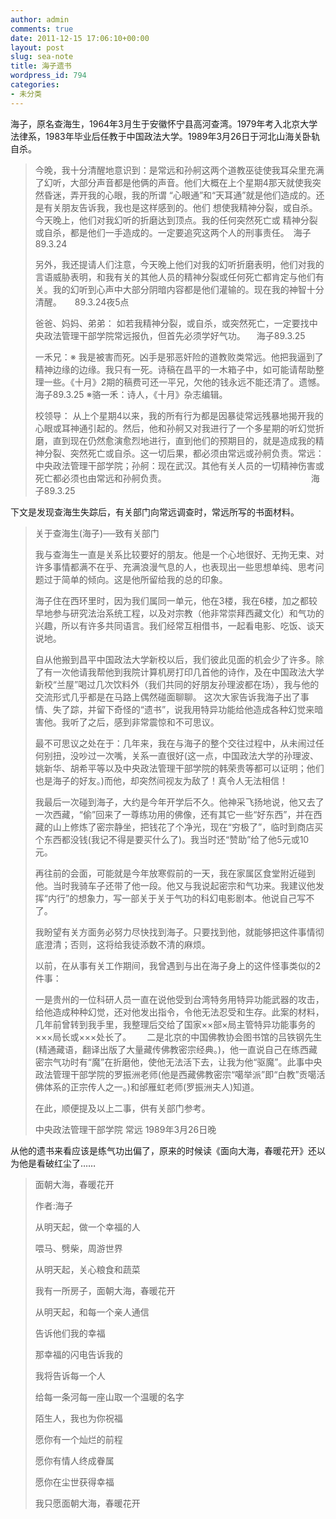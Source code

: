 ```yaml
---
author: admin
comments: true
date: 2011-12-15 17:06:10+00:00
layout: post
slug: sea-note
title: 海子遗书
wordpress_id: 794
categories:
- 未分类
---
```


海子，原名查海生，1964年3月生于安徽怀宁县高河查湾。1979年考入北京大学法律系，1983年毕业后任教于中国政法大学。1989年3月26日于河北山海关卧轨自杀。


> 今晚，我十分清醒地意识到：是常远和孙舸这两个道教巫徒使我耳朵里充满了幻听，大部分声音都是他俩的声音。他们大概在上个星期4那天就使我突然昏迷，弄开我的心眼，我的所谓 “心眼通”和“天耳通”就是他们造成的。还是有关朋友告诉我，我也是这样感到的。他们 想使我精神分裂，或自杀。今天晚上，他们对我幻听的折磨达到顶点。我的任何突然死亡或 精神分裂或自杀，都是他们一手造成的。一定要追究这两个人的刑事责任。　海子　89.3.24
> 
> 另外，我还提请人们注意，今天晚上他们对我的幻听折磨表明，他们对我的言语威胁表明，和我有关的其他人员的精神分裂或任何死亡都肯定与他们有关。我的幻听到心声中大部分阴暗内容都是他们灌输的。现在我的神智十分清醒。　　89.3.24夜5点
> 
>  爸爸、妈妈、弟弟：
> 如若我精神分裂，或自杀，或突然死亡，一定要找中央政法管理干部学院常远报仇，但首先必须学好气功。 　海子89.3.25
> 
> 一禾兄：※
> 我是被害而死。凶手是邪恶奸险的道教败类常远。他把我逼到了精神边缘的边缘。我只有一死。诗稿在昌平的一木箱子中，如可能请帮助整理一些。《十月》2期的稿费可还一平兄，欠他的钱永远不能还清了。遗憾。海子89.3.25
> ※骆一禾：诗人，《十月》杂志编辑。
> 
> 校领导：
> 从上个星期4以来，我的所有行为都是因暴徒常远残暴地揭开我的心眼或耳神通引起的。然后，他和孙舸又对我进行了一个多星期的听幻觉折磨，直到现在仍然愈演愈烈地进行，直到他们的预期目的，就是造成我的精神分裂、突然死亡或自杀。这一切后果，都必须由常远或孙舸负责。常远：中央政法管理干部学院；孙舸：现在武汉。其他有关人员的一切精神伤害或死亡都必须也由常远和孙舸负责。　　　　　　　　　　　　　　　　　海子89.3.25


下文是发现查海生失踪后，有关部门向常远调查时，常远所写的书面材料。


> 关于查海生(海子)──致有关部门
> 
> 我与查海生一直是关系比较要好的朋友。他是一个心地很好、无拘无束、对许多事情都满不在乎、充满浪漫气息的人，也表现出一些思想单纯、思考问题过于简单的倾向。这是他所留给我的总的印象。
> 
> 海子住在西环里时，因为我们属同一单元，他在3楼，我在6楼，加之都较早地参与研究法治系统工程，以及对宗教（他非常崇拜西藏文化）和气功的兴趣，所以有许多共同语言。我们经常互相借书，一起看电影、吃饭、谈天说地。
> 
> 自从他搬到昌平中国政法大学新校以后，我们彼此见面的机会少了许多。除了有一次他请我帮他到我院计算机房打印几首他的诗作，及在中国政法大学新校“兰屋”喝过几次饮料外（我们共同的好朋友孙理波都在场），我与他的交流形式几乎都是在马路上偶然碰面聊聊。 这次大家告诉我海子出了事情、失了踪，并留下奇怪的“遗书”，说我用特异功能给他造成各种幻觉来暗害他。我听了之后，感到非常震惊和不可思议。
> 
> 最不可思议之处在于：几年来，我在与海子的整个交往过程中，从未闹过任何别扭，没吵过一次嘴，关系一直很好(这一点，中国政法大学的孙理波、姚新华、胡希平等以及中央政法管理干部学院的韩荣贵等都可以证明；他们也是海子的好友。)而他，却突然间视友为敌了！真令人无法相信！
> 
> 我最后一次碰到海子，大约是今年开学后不久。他神采飞扬地说，他又去了一次西藏，“偷”回来了一尊练功用的佛像，还有其它一些“好东西”，并在西藏的山上修炼了密宗静坐，把钱花了个净光，现在“穷极了”，临时到商店买个东西都没钱(我记不得是要买什么了)。我当时还“赞助”给了他5元或10元。
> 
> 再往前的会面，可能就是今年放寒假前的一天，我在家属区食堂附近碰到他。当时我骑车子还带了他一段。他又与我说起密宗和气功来。我建议他发挥“内行”的想象力，写一部关于关于气功的科幻电影剧本。他说自己写不了。
> 
> 我盼望有关方面务必努力尽快找到海子。只要找到他，就能够把这件事情彻底澄清；否则，这将给我徒添数不清的麻烦。
> 
> 以前，在从事有关工作期间，我曾遇到与出在海子身上的这件怪事类似的2件事：
> 
> 一是贵州的一位科研人员一直在说他受到台湾特务用特异功能武器的攻击，给他造成种种幻觉，还对他发出指令，令他无法忍受和生存。此案的材料，几年前曾转到我手里，我整理后交给了国家××部×局主管特异功能事务的×××局长或×××处长了。　　 二是北京的中国佛教协会图书馆的吕铁钢先生(精通藏语，翻译出版了大量藏传佛教密宗经典。)，他一直说自己在练西藏密宗气功时有“魔”在折磨他，使他无法活下去，让我为他“驱魔”。此事中央政法管理干部学院的罗振洲老师(他是西藏佛教密宗“噶举派”即“白教”贡噶活佛体系的正宗传人之一。)和邰雁虹老师(罗振洲夫人)知道。
> 
> 在此，顺便提及以上二事，供有关部门参考。
> 
> 中央政法管理干部学院
> 常远
> 1989年3月26日晚


从他的遗书来看应该是练气功出偏了，原来的时候读《面向大海，春暖花开》还以为他是看破红尘了……


> 面朝大海，春暖花开
> 
> 作者:海子
> 
> 从明天起，做一个幸福的人
> 
> 喂马、劈柴，周游世界
> 
> 从明天起，关心粮食和蔬菜
> 
> 我有一所房子，面朝大海，春暖花开
> 
> 从明天起，和每一个亲人通信
> 
> 告诉他们我的幸福
> 
> 那幸福的闪电告诉我的
> 
> 我将告诉每一个人
> 
> 给每一条河每一座山取一个温暖的名字
> 
> 陌生人，我也为你祝福
> 
> 愿你有一个灿烂的前程
> 
> 愿你有情人终成眷属
> 
> 愿你在尘世获得幸福
> 
> 我只愿面朝大海，春暖花开
